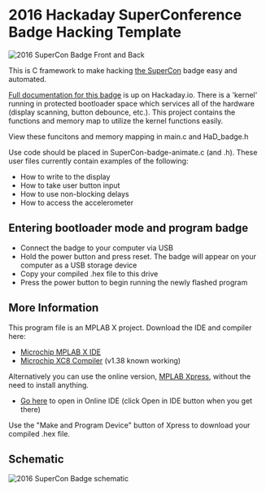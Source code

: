 2016 Hackaday SuperConference Badge Hacking Template
====================================================

![2016 SuperCon Badge Front and Back](https://hackadaycom.files.wordpress.com/2016/10/both.jpg)

This is C framework to make hacking [the SuperCon](https://hackaday.io/superconference) badge easy and automated.

[Full documentation for this badge](https://hackaday.io/project/16401-supercon-ii-badge) is up on Hackaday.io. There is a 'kernel' running in protected
bootloader space which services all of the hardware (display scanning, button debounce, etc.).
This project contains the functions and memory map to utilize the kernel functions easily.

View these funcitons and memory mapping in main.c and HaD_badge.h

Use code should be placed in SuperCon-badge-animate.c (and .h). These user files
currently contain examples of the following:

*  How to write to the display
*  How to take user button input
*  How to use non-blocking delays
*  How to access the accelerometer

## Entering bootloader mode and program badge

*  Connect the badge to your computer via USB
*  Hold the power button and press reset. The badge will appear on your computer as a USB storage device
*  Copy your compiled .hex file to this drive
*  Press the power button to begin running the newly flashed program

## More Information

This program file is an MPLAB X project. Download the IDE and compiler here:

*  [Microchip MPLAB X IDE](http://microchip.wikidot.com/mplabx:installation)
*  [Microchip XC8 Compiler](http://microchip.wikidot.com/xc8:installation) (v1.38 known working)

Alternatively you can use the online version, [MPLAB Xpress](https://mplabxpress.microchip.com/mplabcloud/ide), without the need to install anything.

*  [Go here](https://mplabxpress.microchip.com/mplabcloud/Example/Details/259#) to open in Online IDE (click Open in IDE button when you get there)

Use the "Make and Program Device" button of Xpress to download your compiled .hex file.

## Schematic

![2016 SuperCon Badge schematic](https://hackadaycom.files.wordpress.com/2016/10/schematic-2016-supercon-badge.jpeg)
